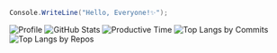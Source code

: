 ```cs
Console.WriteLine("Hello, Everyone!✨");
```


![Profile](https://github-profile-summary-cards.vercel.app/api/cards/profile-details?username=xin9le&theme=transparent)
![GitHub Stats](https://github-profile-summary-cards.vercel.app/api/cards/stats?username=xin9le&theme=transparent)
![Productive Time](https://github-profile-summary-cards.vercel.app/api/cards/productive-time?username=xin9le&theme=transparent&utcOffset=9)
![Top Langs by Commits](https://github-profile-summary-cards.vercel.app/api/cards/most-commit-language?username=xin9le&theme=transparent)
![Top Langs by Repos](https://github-profile-summary-cards.vercel.app/api/cards/repos-per-language?username=xin9le&theme=transparent)
